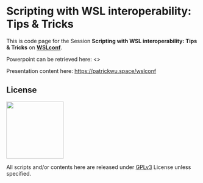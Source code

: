 # Scripting with WSL interoperability: Tips & Tricks

This is code page for the Session **Scripting with WSL interoperability: Tips & Tricks** on [**WSLconf**](https://wslconf.dev/).

Powerpoint can be retrieved here: <>

Presentation content here: <https://patrickwu.space/wslconf>


## License
<img width="150" src="https://www.gnu.org/graphics/gplv3-with-text-136x68.png">

All scripts and/or contents here are released under [GPLv3](LICENSE) License unless specified.

